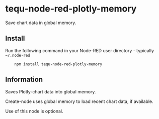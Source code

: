 tequ-node-red-plotly-memory
=====================

Save chart data in global memory.

## Install

Run the following command in your Node-RED user directory - typically `~/.node-red`

        npm install tequ-node-red-plotly-memory

## Information

Saves Plotly-chart data into global memory.

Create-node uses global memory to load recent chart data, if available.

Use of this node is optional.

